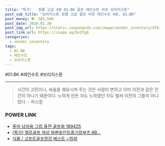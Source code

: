 ```yaml
--- 
title: "특가!   정품 고급 4종 01.BK 골프 레인수트 비옷 브리지스톤" 
post_sub_title: "브리지스톤 정품 고급 골프 비옷 레인수트 4종, 01.BK" 
post_money: ₩. 283,500 
post_date: 2020.01.30 
post_img_url: https://static.coupangcdn.com/image/vendor_inventory/6fb7/e8e4c796fc0a88839312bab739846730ff3f6caebbeaf0e00dd1f3173cfd.jpg 
post_link_url: https://coupa.ng/bnIYg6 
categories: 
  - vendor_inventory 
tags: 
  - 01.BK 
  - 레인수트 
  - 브리지스톤 
--- 
```

  #01.BK #레인수트 #브리지스톤 
<hr> 

> 시간이 고민이나, 싸움을 쾌유시켜 주는 것은 사람이 변하고 이미 이전과 같은 인간이 아니기 때문이다. 노하게 만든 자도 노하였던 자도 벌써 이전의 그들이 아니었다. - 파스칼 


### POWER LINK

* <a href="https://blog.naver.com/santokki14/221776819194" target="_blank">푸마 남성용 그립 퓨전 골프화 189425</a>
* <a href="https://blog.naver.com/an0733/221787896394" target="_blank">[특가] 엘르골프 여성 와펜포인트중기장부츠 6B...</a>
* <a href="https://blog.naver.com/santokki14/221776450446" target="_blank">식품 / 고프트골프장갑 베스트 ~15위</a>
